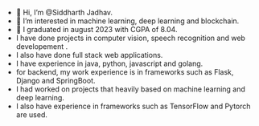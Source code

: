 - 👋 Hi, I’m @Siddharth Jadhav.
- 👀 I’m interested in machine learning, deep learning and blockchain.
- 🌱 I graduated in august 2023 with CGPA of 8.04.
- I have done projects in computer vision, speech recognition and web developement .
- I also have done full stack web applications.
- I have experience in java, python, javascript and golang.
- for backend, my work experience is in frameworks such as Flask, Django and SpringBoot.
- I had worked on projects that heavily based on machine learning and deep learning.
- I also have experience in frameworks such as TensorFlow and Pytorch are used.
  



